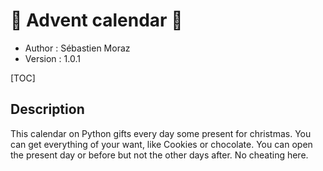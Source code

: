 # 🎄 Advent calendar 🎄


- Author : Sébastien Moraz
- Version : 1.0.1



[TOC]



## Description

This calendar on Python gifts every day some present for christmas. You can get everything of your want, like Cookies or chocolate. You can open the present day or before but not the other days after. No cheating here.  
